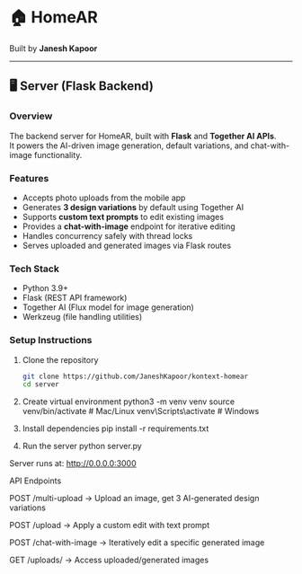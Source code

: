 # 🏠 HomeAR

Built by **Janesh Kapoor**

---

## 🖥️ Server (Flask Backend)

### Overview
The backend server for HomeAR, built with **Flask** and **Together AI APIs**.  
It powers the AI-driven image generation, default variations, and chat-with-image functionality.

### Features
- Accepts photo uploads from the mobile app  
- Generates **3 design variations** by default using Together AI  
- Supports **custom text prompts** to edit existing images  
- Provides a **chat-with-image** endpoint for iterative editing  
- Handles concurrency safely with thread locks  
- Serves uploaded and generated images via Flask routes  

### Tech Stack
- Python 3.9+  
- Flask (REST API framework)  
- Together AI (Flux model for image generation)  
- Werkzeug (file handling utilities)  

### Setup Instructions
1. Clone the repository  
   ```bash
   git clone https://github.com/JaneshKapoor/kontext-homear
   cd server
   ```

2.  Create virtual environment
    python3 -m venv venv
    source venv/bin/activate   # Mac/Linux
    venv\Scripts\activate      # Windows

3. Install dependencies
    pip install -r requirements.txt

4. Run the server
    python server.py


Server runs at: http://0.0.0.0:3000

API Endpoints

POST /multi-upload → Upload an image, get 3 AI-generated design variations

POST /upload → Apply a custom edit with text prompt

POST /chat-with-image → Iteratively edit a specific generated image

GET /uploads/<file> → Access uploaded/generated images
